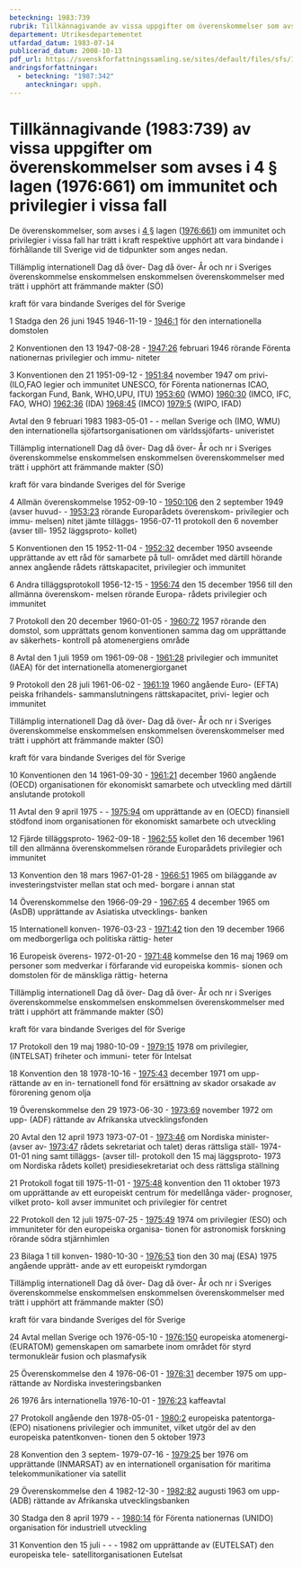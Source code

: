 ```yaml
---
beteckning: 1983:739
rubrik: Tillkännagivande av vissa uppgifter om överenskommelser som avses i 4 § lagen om immunitet och privilegier i vissa fall
departement: Utrikesdepartementet
utfardad_datum: 1983-07-14
publicerad_datum: 2008-10-13
pdf_url: https://svenskforfattningssamling.se/sites/default/files/sfs/1983-07/SFS1983-739.pdf
andringsforfattningar:
  - beteckning: "1987:342"
    anteckningar: upph.
---
```


# Tillkännagivande (1983:739) av vissa uppgifter om överenskommelser som avses i 4 § lagen (1976:661) om immunitet och privilegier i vissa fall

De överenskommelser, som avses i [4 §](#4) lagen ([1976:661](https://selex.se/eli/sfs/1976/661)) om immunitet och privilegier i vissa fall har trätt i kraft respektive upphört att vara bindande i förhållande till Sverige vid de tidpunkter som anges nedan.

Tillämplig internationell    Dag då över-  Dag då över-   År och nr i Sveriges överenskommelse              enskommelsen  enskommelsen   överenskommelser med trätt i       upphört att    främmande makter (SÖ)

kraft för     vara bindande Sveriges del  för Sverige

1 Stadga den 26 juni 1945    1946-11-19        -          [1946:1](https://selex.se/eli/sfs/1946/1) för den internationella domstolen

2 Konventionen den 13        1947-08-28        -          [1947:26](https://selex.se/eli/sfs/1947/26) februari 1946 rörande Förenta nationernas privilegier och immu- niteter

3 Konventionen den 21        1951-09-12        -          [1951:84](https://selex.se/eli/sfs/1951/84) november 1947 om privi-                                 (ILO,FAO legier och immunitet                                    UNESCO, för Förenta nationernas                                 ICAO, fackorgan                                               Fund, Bank, WHO,UPU, ITU) [1953:60](https://selex.se/eli/sfs/1953/60) (WMO) [1960:30](https://selex.se/eli/sfs/1960/30) (IMCO, IFC, FAO, WHO) [1962:36](https://selex.se/eli/sfs/1962/36) (IDA) [1968:45](https://selex.se/eli/sfs/1968/45) (IMCO) [1979:5](https://selex.se/eli/sfs/1979/5) (WIPO, IFAD)

Avtal den 9 februari 1983  1983-05-01        -          - mellan Sverige och                                      (IMO, WMU) den internationella sjöfartsorganisationen om världssjöfarts- univeristet

Tillämplig internationell    Dag då över-  Dag då över-   År och nr i Sveriges överenskommelse              enskommelsen  enskommelsen   överenskommelser med trätt i       upphört att    främmande makter (SÖ)

kraft för     vara bindande Sveriges del  för Sverige

4 Allmän överenskommelse     1952-09-10        -          [1950:106](https://selex.se/eli/sfs/1950/106) den 2 september 1949       (avser huvud-     -          [1953:23](https://selex.se/eli/sfs/1953/23) rörande Europarådets       överenskom- privilegier och immu-      melsen) nitet jämte tilläggs-      1956-07-11 protokoll den 6 november   (avser till- 1952                       läggsproto- kollet)

5 Konventionen den 15        1952-11-04        -          [1952:32](https://selex.se/eli/sfs/1952/32) december 1950 avseende upprättande av ett råd för samarbete på tull- området med därtill hörande annex angående rådets rättskapacitet, privilegier och immunitet

6 Andra tilläggsprotokoll    1956-12-15        -          [1956:74](https://selex.se/eli/sfs/1956/74) den 15 december 1956 till den allmänna överenskom- melsen rörande Europa- rådets privilegier och immunitet

7 Protokoll den 20 december  1960-01-05        -          [1960:72](https://selex.se/eli/sfs/1960/72) 1957 rörande den domstol, som upprättats genom konventionen samma dag om upprättande av säkerhets- kontroll på atomenergiens område

8 Avtal den 1 juli 1959 om   1961-09-08        -          [1961:28](https://selex.se/eli/sfs/1961/28) privilegier och immunitet                               (IAEA) för det internationella atomenergiorganet

9 Protokoll den 28 juli      1961-06-02        -          [1961:19](https://selex.se/eli/sfs/1961/19) 1960 angående Euro-                                     (EFTA) peiska frihandels- sammanslutningens rättskapacitet, privi- legier och immunitet

Tillämplig internationell    Dag då över-  Dag då över-   År och nr i Sveriges överenskommelse              enskommelsen  enskommelsen   överenskommelser med trätt i       upphört att    främmande makter (SÖ)

kraft för     vara bindande Sveriges del  för Sverige

10 Konventionen den 14       1961-09-30        -          [1961:21](https://selex.se/eli/sfs/1961/21) december 1960 angående                                 (OECD) organisationen för ekonomiskt samarbete och utveckling med därtill anslutande protokoll

11 Avtal den 9 april 1975    -                 -          [1975:94](https://selex.se/eli/sfs/1975/94) om upprättande av en                                   (OECD) finansiell stödfond inom organisationen för ekonomiskt samarbete och utveckling

12 Fjärde tilläggsproto-     1962-09-18        -          [1962:55](https://selex.se/eli/sfs/1962/55) kollet den 16 december 1961 till den allmänna överenskommelsen rörande Europarådets privilegier och immunitet

13 Konvention den 18 mars    1967-01-28        -          [1966:51](https://selex.se/eli/sfs/1966/51) 1965 om biläggande av investeringstvister mellan stat och med- borgare i annan stat

14 Överenskommelse den       1966-09-29        -          [1967:65](https://selex.se/eli/sfs/1967/65) 4 december 1965 om                                     (AsDB) upprättande av Asiatiska utvecklings- banken

15 Internationell konven-    1976-03-23        -          [1971:42](https://selex.se/eli/sfs/1971/42) tion den 19 december 1966 om medborgerliga och politiska rättig- heter

16 Europeisk överens-        1972-01-20        -          [1971:48](https://selex.se/eli/sfs/1971/48) kommelse den 16 maj 1969 om personer som medverkar i förfarande vid europeiska kommis- sionen och domstolen för de mänskliga rättig- heterna

Tillämplig internationell    Dag då över-  Dag då över-   År och nr i Sveriges överenskommelse              enskommelsen  enskommelsen   överenskommelser med trätt i       upphört att    främmande makter (SÖ)

kraft för     vara bindande Sveriges del  för Sverige

17 Protokoll den 19 maj      1980-10-09        -          [1979:15](https://selex.se/eli/sfs/1979/15) 1978 om privilegier,                                   (INTELSAT) friheter och immuni- teter för Intelsat

18 Konvention den 18         1978-10-16        -          [1975:43](https://selex.se/eli/sfs/1975/43) december 1971 om upp- rättande av en in- ternationell fond för ersättning av skador orsakade av förorening genom olja

19 Överenskommelse den 29    1973-06-30        -          [1973:69](https://selex.se/eli/sfs/1973/69) november 1972 om upp-                                  (ADF) rättande av Afrikanska utvecklingsfonden

20 Avtal den 12 april 1973   1973-07-01        -          [1973:46](https://selex.se/eli/sfs/1973/46) om Nordiska minister-     (avser av-                   [1973:47](https://selex.se/eli/sfs/1973/47) rådets sekretariat och    talet) deras rättsliga ställ-    1974-01-01 ning samt tilläggs-       (avser till- protokoll den 15 maj      läggsproto- 1973 om Nordiska rådets   kollet) presidiesekretariat och dess rättsliga ställning

21 Protokoll fogat till      1975-11-01        -          [1975:48](https://selex.se/eli/sfs/1975/48) konvention den 11 oktober 1973 om upprättande av ett europeiskt centrum för medellånga väder- prognoser, vilket proto- koll avser immunitet och privilegier för centret

22 Protokoll den 12 juli     1975-07-25        -          [1975:49](https://selex.se/eli/sfs/1975/49) 1974 om privilegier                                    (ESO) och immuniteter för den europeiska organisa- tionen för astronomisk forskning rörande södra stjärnhimlen

23 Bilaga 1 till konven-     1980-10-30        -          [1976:53](https://selex.se/eli/sfs/1976/53) tion den 30 maj                                      (ESA) 1975 angående upprätt- ande av ett europeiskt rymdorgan

Tillämplig internationell    Dag då över-  Dag då över-   År och nr i Sveriges överenskommelse              enskommelsen  enskommelsen   överenskommelser med trätt i       upphört att    främmande makter (SÖ)

kraft för     vara bindande Sveriges del  för Sverige

24 Avtal mellan Sverige och  1976-05-10        -          [1976:150](https://selex.se/eli/sfs/1976/150) europeiska atomenergi-                                 (EURATOM) gemenskapen om samarbete inom området för styrd termonukleär fusion och plasmafysik

25 Överenskommelse den 4     1976-06-01        -          [1976:31](https://selex.se/eli/sfs/1976/31) december 1975 om upp- rättande av Nordiska investeringsbanken

26 1976 års internationella  1976-10-01        -          [1976:23](https://selex.se/eli/sfs/1976/23) kaffeavtal

27 Protokoll angående den    1978-05-01        -          [1980:2](https://selex.se/eli/sfs/1980/2) europeiska patentorga-                                 (EPO) nisationens privilegier och immunitet, vilket utgör del av den europeiska patentkonven- tionen den 5 oktober 1973

28 Konvention den 3 septem-  1979-07-16        -          [1979:25](https://selex.se/eli/sfs/1979/25) ber 1976 om upprättande                                (INMARSAT) av en internationell organisation för maritima telekommunikationer via satellit

29 Överenskommelse den 4     1982-12-30        -          [1982:82](https://selex.se/eli/sfs/1982/82) augusti 1963 om upp-                                   (ADB) rättande av Afrikanska utvecklingsbanken

30 Stadga den 8 april 1979   -                 -          [1980:14](https://selex.se/eli/sfs/1980/14) för Förenta nationernas                                (UNIDO) organisation för industriell utveckling

31 Konvention den 15 juli    -                 -          - 1982 om upprättande av                                 (EUTELSAT) den europeiska tele- satellitorganisationen Eutelsat